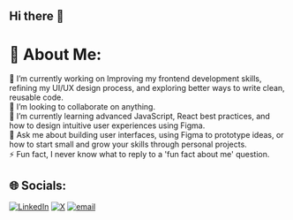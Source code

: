 ## Hi there 👋

# 💫 About Me:

🔭 I’m currently working on Improving my frontend development skills, refining my UI/UX design process, and exploring better ways to write clean, reusable code.<br>🤝 I’m looking to collaborate on anything.<br>🌱 I’m currently learning advanced JavaScript, React best practices, and how to design intuitive user experiences using Figma.<br>💬 Ask me about building user interfaces, using Figma to prototype ideas, or how to start small and grow your skills through personal projects.<br>⚡ Fun fact, I never know what to reply to a 'fun fact about me' question.

## 🌐 Socials:

[![LinkedIn](https://img.shields.io/badge/LinkedIn-%230077B5.svg?logo=linkedin&logoColor=white)](https://www.linkedin.com/in/osinugaifeoluwa/) [![X](https://img.shields.io/badge/X-black.svg?logo=X&logoColor=white)](https://x.com/ifeeee___) [![email](https://img.shields.io/badge/Email-D14836?logo=gmail&logoColor=white)](mailto:osinugaifeoluwa1@gmail.com)
